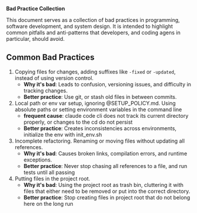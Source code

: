  **Bad Practice Collection**

This document serves as a collection of bad practices in programming, software development, and system design. 
It is intended to highlight common pitfalls and anti-patterns that developers, and coding agens in particular, should avoid.

## Common Bad Practices
1. Copying files for changes, adding suffixes like `-fixed` or `-updated`, instead of using version control.
   - **Why it's bad**: Leads to confusion, versioning issues, and difficulty in tracking changes.
   - **Better practice**: Use git, or stash old files in between commits.
2. Local path or env var setup, ignoring @SETUP_POLICY.md. Using absolute paths or setting environment variables in the command line
   - **frequent cause**: claude code cli does not track its current directory properly, or changes to the cd do not persist
   - **Better practice**: Creates inconsistencies across environments, initialize the env with init_env.sh
3. Incomplete refactoring. Renaming or moving files without updating all references.
   - **Why it's bad**: Causes broken links, compilation errors, and runtime exceptions.
   - **Better practice**: Never stop chasing all references to a file, and run tests until all passing
4. Putting files in the project root.
   - **Why it's bad**: Using the project root as trash bin, cluttering it with files that either need to be removed or put into the correct directory.
   - **Better practice**: Stop creating files in project root that do not belong here on the long run
